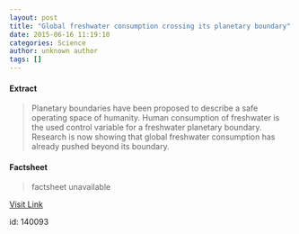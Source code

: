 ```yaml
---
layout: post
title: "Global freshwater consumption crossing its planetary boundary"
date: 2015-06-16 11:19:10
categories: Science
author: unknown author
tags: []
---
```



#### Extract
>Planetary boundaries have been proposed to describe a safe operating space of humanity. Human consumption of freshwater is the used control variable for a freshwater planetary boundary. Research is now showing that global freshwater consumption has already pushed beyond its boundary.

#### Factsheet
>factsheet unavailable

[Visit Link](http://www.sciencedaily.com/releases/2015/06/150616071910.htm)

id:  140093
